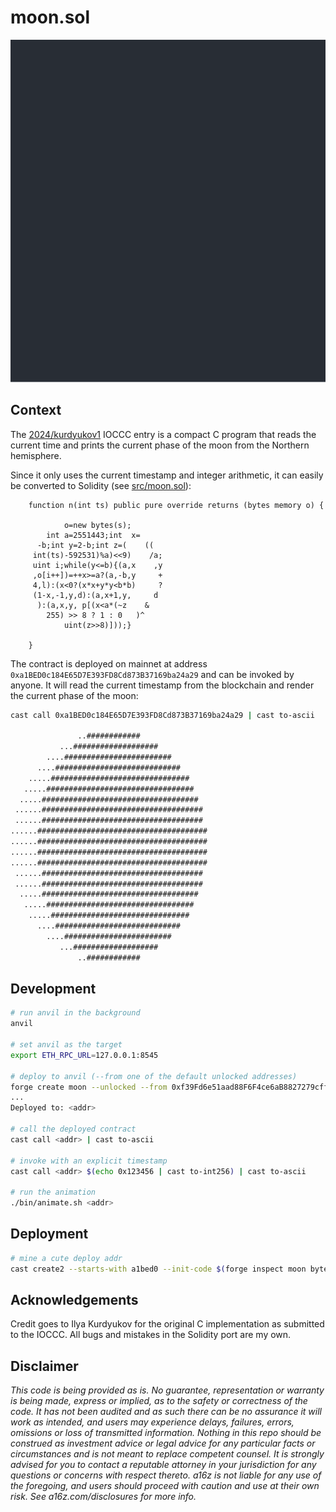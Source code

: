 # moon.sol

![Moon Phase Animation](static/moon.svg)

## Context

The [2024/kurdyukov1](https://www.ioccc.org/2024/kurdyukov1/index.html) IOCCC entry is a compact C program that reads the current time and prints the current phase of the moon from the Northern hemisphere.

Since it only uses the current timestamp and integer arithmetic, it can easily be converted to Solidity (see [src/moon.sol](https://github.com/0xkarmacoma/moon.sol/blob/main/src/moon.sol)):

```solidity
    function n(int ts) public pure override returns (bytes memory o) {

            o=new bytes(s);
        int a=2551443;int  x=
      -b;int y=2-b;int z=(    ((
     int(ts)-592531)%a)<<9)    /a;
     uint i;while(y<=b){(a,x    ,y
     ,o[i++])=++x>=a?(a,-b,y     +
     4,l):(x<0?(x*x+y*y<b*b)     ?
     (1-x,-1,y,d):(a,x+1,y,     d
      ):(a,x,y, p[(x<a*(~z    &
        255) >> 8 ? 1 : 0   )^
            uint(z>>8)]));}

    }
```

The contract is deployed on mainnet at address `0xa1BED0c184E65D7E393FD8Cd873B37169ba24a29` and can be invoked by anyone. It will read the current timestamp from the blockchain and render the current phase of the moon:

```sh
cast call 0xa1BED0c184E65D7E393FD8Cd873B37169ba24a29 | cast to-ascii

               ..############
           ...###################
        ....########################
      ....############################
    .....###############################
   .....#################################
  .....###################################
 ......####################################
 ......####################################
......######################################
......######################################
......######################################
......######################################
 ......####################################
 ......####################################
  .....###################################
   .....#################################
    .....###############################
      ....############################
        ....########################
           ...###################
               ..############
```

## Development

```sh
# run anvil in the background
anvil

# set anvil as the target
export ETH_RPC_URL=127.0.0.1:8545

# deploy to anvil (--from one of the default unlocked addresses)
forge create moon --unlocked --from 0xf39Fd6e51aad88F6F4ce6aB8827279cffFb92266  --broadcast
...
Deployed to: <addr>

# call the deployed contract
cast call <addr> | cast to-ascii

# invoke with an explicit timestamp
cast call <addr> $(echo 0x123456 | cast to-int256) | cast to-ascii

# run the animation
./bin/animate.sh <addr>
```

## Deployment

```sh
# mine a cute deploy addr
cast create2 --starts-with a1bed0 --init-code $(forge inspect moon bytecode)
```

## Acknowledgements

Credit goes to Ilya Kurdyukov for the original C implementation as submitted to the IOCCC. All bugs and mistakes in the Solidity port are my own.

## Disclaimer

_This code is being provided as is. No guarantee, representation or warranty is being made, express or implied, as to the safety or correctness of the code. It has not been audited and as such there can be no assurance it will work as intended, and users may experience delays, failures, errors, omissions or loss of transmitted information. Nothing in this repo should be construed as investment advice or legal advice for any particular facts or circumstances and is not meant to replace competent counsel. It is strongly advised for you to contact a reputable attorney in your jurisdiction for any questions or concerns with respect thereto. a16z is not liable for any use of the foregoing, and users should proceed with caution and use at their own risk. See a16z.com/disclosures for more info._

